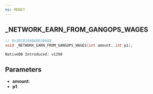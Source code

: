 ```yaml
---
ns: MONEY
---
```

## _NETWORK_EARN_FROM_GANGOPS_WAGES

```c
// 0x2DCB19ABAB0380A8
void _NETWORK_EARN_FROM_GANGOPS_WAGES(int amount, int p1);
```

```
NativeDB Introduced: v1290
```

## Parameters
* **amount**:
* **p1**:
